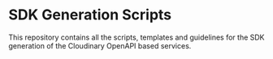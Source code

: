 # SDK Generation Scripts

This repository contains all the scripts, templates and guidelines 
for the SDK generation of the Cloudinary OpenAPI based services.
